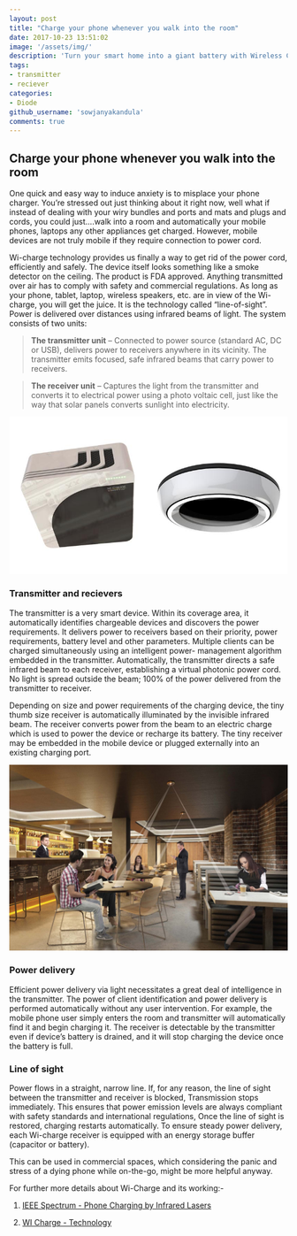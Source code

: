 ```yaml
---
layout: post
title: "Charge your phone whenever you walk into the room"
date: 2017-10-23 13:51:02
image: '/assets/img/'
description: 'Turn your smart home into a giant battery with Wireless Charging.'
tags:
- transmitter
- reciever
categories:
- Diode
github_username: 'sowjanyakandula'
comments: true
---
```


## Charge your phone whenever you walk into the room

One quick and easy way to induce anxiety is to misplace your phone charger. You’re stressed out just thinking about it right now, well what if instead of dealing with your wiry bundles and ports and mats and plugs and cords, you could just….walk into a room and automatically your mobile phones, laptops any other appliances get charged. However, mobile devices are not truly mobile if they require connection to power cord.

Wi-charge technology provides us finally a way to get rid of the power cord, efficiently and safely. The device itself looks something like a smoke detector on the ceiling. The product is FDA approved. Anything transmitted over air has to comply with safety and commercial regulations. As long as your phone, tablet, laptop, wireless speakers, etc. are in view of the Wi-charge, you will get the juice. It is the technology called “line-of-sight”. Power is delivered over distances using infrared beams of light. The system consists of two units:

> **The transmitter unit** – Connected to power source (standard AC, DC or USB), delivers power to receivers anywhere in its vicinity. The transmitter emits focused, safe infrared beams that carry power to receivers.

> **The receiver unit** – Captures the light from the transmitter and converts it to electrical power using a photo voltaic cell, just like the way that solar panels converts sunlight into electricity.

![image1](/blog/assets/img/charge-your-phone/image1.jpeg)

### Transmitter and recievers

The transmitter is a very smart device. Within its coverage area, it automatically identifies chargeable devices and discovers the power requirements. It delivers power to receivers based on their priority, power requirements, battery level and other parameters. Multiple clients can be charged simultaneously using an intelligent power- management algorithm embedded in the transmitter. Automatically, the transmitter directs a safe infrared beam to each receiver, establishing a virtual photonic power cord. No light is spread outside the beam; 100% of the power delivered from the transmitter to receiver.

Depending on size and power requirements of the charging device, the tiny thumb size receiver is automatically illuminated by the invisible infrared beam. The receiver converts power from the beam to an electric charge which is used to power the device or recharge its battery. The tiny receiver may be embedded in the mobile device or plugged externally into an existing charging port.

![image2](/blog/assets/img/charge-your-phone/image2.jpeg)

### Power delivery

Efficient power delivery via light necessitates a great deal of intelligence in the transmitter. The power of client identification and power delivery is performed automatically without any user intervention. For example, the mobile phone user simply enters the room and transmitter will automatically find it and begin charging it. The receiver is detectable by the transmitter even if device’s battery is drained, and it will stop charging the device once the battery is full.

### **Line of sight**

Power flows in a straight, narrow line. If, for any reason, the line of sight between the transmitter and receiver is blocked, Transmission stops immediately. This ensures that power emission levels are always compliant with safety standards and international regulations, Once the line of sight is restored, charging restarts automatically. To ensure steady power delivery, each Wi-charge receiver is equipped with an energy storage buffer (capacitor or battery).

This can be used in commercial spaces, which considering the panic and stress of a dying phone while on-the-go, might be more helpful anyway.

For further more details about Wi-Charge and its working:-

1. [IEEE Spectrum - Phone Charging by Infrared Lasers](https://spectrum.ieee.org/tech-talk/consumer-electronics/portable-devices/wicharge-promises-phone-charging-by-infrared-laser)

2. [WI Charge - Technology](https://www.wi-charge.com/technology/)